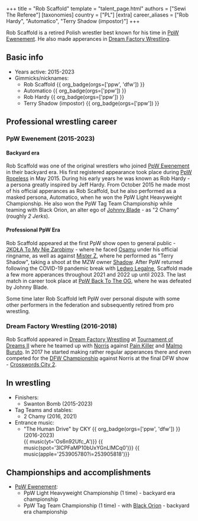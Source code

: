 +++
title = "Rob Scaffold"
template = "talent_page.html"
authors = ["Sewi The Referee"]
[taxonomies]
country = ["PL"]
[extra]
career_aliases = ["Rob Hardy", "Automatico", "Terry Shadow (impostor)"]
+++

Rob Scaffold is a retired Polish wrestler best known for his time in [PpW Ewenement](@/o/ppw.md). He also made apperances in [Dream Factory Wrestling](@/o/dfw.md).

## Basic info

* Years active: 2015-2023
* Gimmicks/nicknames:
  - Rob Scaffold {{ org_badge(orgs=['ppw', 'dfw']) }}
  - Automatico {{ org_badge(orgs=['ppw']) }}
  - Rob Hardy {{ org_badge(orgs=['ppw']) }}
  - Terry Shadow (impostor) {{ org_badge(orgs=['ppw']) }}

## Professional wrestling career

### PpW Ewenement (2015-2023)

#### Backyard era

Rob Scaffold was one of the original wrestlers who joined [PpW Ewenement](@/o/ppw.md) in their backyard era. His first registered appearance took place during [PpW Ropeless](@/e/ppw/2015-05-01-ppw-ropeless.md) in May 2015. During his early years he was known as Rob Hardy - a persona greatly inspired by Jeff Hardy. From October 2015 he made most of his official apperances as Rob Scaffold, but he also performed as a masked persona, Automatico, when he won the PpW Light Heavyweight Championship. He also won the PpW Tag Team Championship while teaming with Black Orion, an alter ego of [Johnny Blade](@/w/johnny-blade.md) - as "2 Chamy" (roughly _2 Jerks_). 

#### Professional PpW Era

Rob Scaffold appeared at the first PpW show open to general public - [2KOŁA To My Nie Zarobimy](@/e/ppw/2019-12-07-ppw-2kola-to-my-nie-zarobimy.md) - where he faced [Osamu](@/w/osamu.md) under his official ringname, as well as against [Mister Z](@/w/mister-z.md), where he performed as "Terry Shadow", taking a shoot at the MZW owner [Shadow](@/w/shadow.md). After PpW returned following the COVID-19 pandemic break with [Ledwo Legalne](@/e/ppw/2021-06-12-ppw-ledwo-legalne.md), Scaffold made a few more apperances throughout 2021 and 2022 up until 2023. The last match in career took place at [PpW Back To The OG](@/e/ppw/2023-02-04-ppw-back-to-the-og.md), where he was defeated by Johnny Blade.

Some time later Rob Scaffold left PpW over personal dispute with some other performers in the federation and subsequently retired from pro wrestling.

### Dream Factory Wrestling (2016-2018)

Rob Scaffold appeared in [Dream Factory Wrestling](@/o/dfw.md) at [Tournament of Dreams II](@/e/dfw/2016-08-20-dfw-tournament-of-dreams-2.md) where he teamed up with [Norris](@/w/isnorr.md) against [Pain Killer](@/w/pain-killer.md) and [Malmo Buruto](@/w/malmo-buruto.md). In 2017 he started making rather regular apperances there and even competed for the [DFW Championship](@/c/dfw-championship.md) against Norris at the final DFW show - [Crosswords City 2](@/e/dfw/2018-06-09-dfw-crosswords-city-2.md).

## In wrestling

* Finishers:
  - Swanton Bomb (2015-2023)
* Tag Teams and stables:
  - 2 Chamy (2016, 2021)
* Entrance music:
  - "The Human Drive" by CKY
 {{ org_badge(orgs=['ppw', 'dfw']) }} (2016-2023) <br>
 {{ music(yt='Os6n92Ufc_A')}}
 {{ music(spot='3lCPFaMP10bUxYGnLlMCq0')}}
 {{ music(apple='253905780?i=253905818')}}

## Championships and accomplishments

* [PpW Ewenement](@/o/ppw.md):
  - PpW Light Heavyweight Championship (1 time) - backyard era championship
  - PpW Tag Team Championship (1 time) - with [Black Orion](@/w/johnny-blade.md) - backyard era championship
